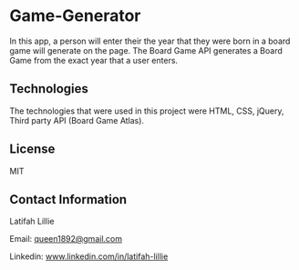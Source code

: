 # Game-Generator

In this app, a person will enter their the year that they were born in a board game will generate on the page. The Board Game API generates a Board Game from the exact year that a user enters. 

## Technologies
The technologies that were used in this project were HTML, CSS, jQuery, Third party API (Board Game Atlas).

## License
MIT

## Contact Information
Latifah Lillie


Email: queen1892@gmail.com


Linkedin: www.linkedin.com/in/latifah-lillie
